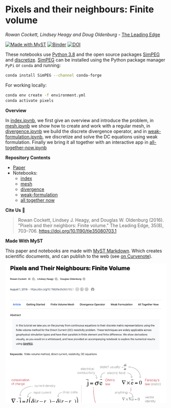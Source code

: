 # Pixels and their neighbours: Finite volume

_Rowan Cockett, Lindsey Heagy and Doug Oldenburg_ - [The Leading Edge](http://library.seg.org/doi/abs/10.1190/tle35080703.1)

[![Made with MyST](https://img.shields.io/badge/made%20with-myst-orange)](https://curve.space/examples/pixels)
[![Binder](http://mybinder.org/badge.svg)](http://mybinder.org:/repo/simpeg/tle-finitevolume)
[![DOI](https://img.shields.io/badge/doi-10.1190%2Ftle35080703.1-blue)](https://doi.org/10.1190/tle35080703.1)

These notebooks use [Python 3.8](https://docs.python.org/) and the open source packages [SimPEG](https://simpeg.xyz) and [discretize](https://discretize.simpeg.xyz).
[SimPEG](https://simpeg.xyz) can be installed using the Python package manager `PyPi` or `conda` and running:

```bash
conda install SimPEG --channel conda-forge
```

For working locally:

```bash
conda env create -f environment.yml
conda activate pixels
```

**Overview**

In [index.ipynb](/notebooks/index.ipynb), we first give an overview and introduce the problem, in [mesh.ipynb](/notebooks/mesh.ipynb) we show how to create and work with a regular mesh, in [divergence.ipynb](/notebooks/divergence.ipynb) we build the discrete divergence operator, and in [weak-formulation.ipynb](/notebooks/weak-formulation.ipynb), we discretize and solve the DC equations using weak formulation. Finally we bring it all together with an interactive app in [all-together-now.ipynb](/notebooks/all-together-now.ipynb)

**Repository Contents**

- [Paper](paper.md)
- Notebooks:
  - [index](/notebooks/index.ipynb)
  - [mesh](/notebooks/mesh.ipynb)
  - [divergence](/notebooks/divergence.ipynb)
  - [weak-formulation](/notebooks/weak-formulation.ipynb)
  - [all together now](/notebooks/all-together-now.ipynb)

**Cite Us 🙏**

> Rowan Cockett, Lindsey J. Heagy, and Douglas W. Oldenburg (2016).
> "Pixels and their neighbors: Finite volume." The Leading Edge, 35(8), 703–706.
> https://doi.org/10.1190/tle35080703.1

**Made With MyST**

This paper and notebooks are made with [MyST Markdown](https://mystmd.org). Which creates scientific documents, and can publish to the web (see [on Curvenote](https://next.curve.space/examples/pixels)).

[![](/images/screenshot.png)](https://next.curve.space/examples/pixels)
